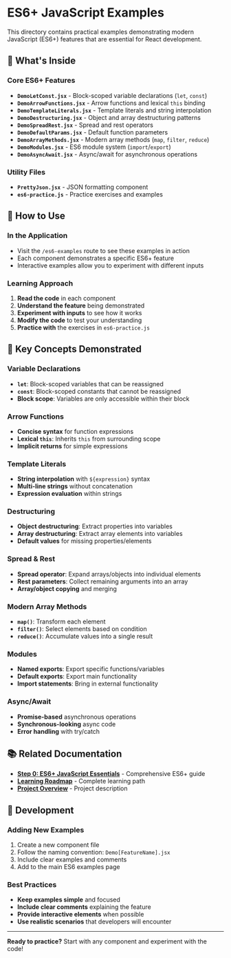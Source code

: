 # ES6+ JavaScript Examples

This directory contains practical examples demonstrating modern JavaScript (ES6+) features that are essential for React development.

## 📁 What's Inside

### **Core ES6+ Features**
- **`DemoLetConst.jsx`** - Block-scoped variable declarations (`let`, `const`)
- **`DemoArrowFunctions.jsx`** - Arrow functions and lexical `this` binding
- **`DemoTemplateLiterals.jsx`** - Template literals and string interpolation
- **`DemoDestructuring.jsx`** - Object and array destructuring patterns
- **`DemoSpreadRest.jsx`** - Spread and rest operators
- **`DemoDefaultParams.jsx`** - Default function parameters
- **`DemoArrayMethods.jsx`** - Modern array methods (`map`, `filter`, `reduce`)
- **`DemoModules.jsx`** - ES6 module system (`import`/`export`)
- **`DemoAsyncAwait.jsx`** - Async/await for asynchronous operations

### **Utility Files**
- **`PrettyJson.jsx`** - JSON formatting component
- **`es6-practice.js`** - Practice exercises and examples

## 🚀 How to Use

### **In the Application**
- Visit the `/es6-examples` route to see these examples in action
- Each component demonstrates a specific ES6+ feature
- Interactive examples allow you to experiment with different inputs

### **Learning Approach**
1. **Read the code** in each component
2. **Understand the feature** being demonstrated
3. **Experiment with inputs** to see how it works
4. **Modify the code** to test your understanding
5. **Practice with** the exercises in `es6-practice.js`

## 🎯 Key Concepts Demonstrated

### **Variable Declarations**
- **`let`**: Block-scoped variables that can be reassigned
- **`const`**: Block-scoped constants that cannot be reassigned
- **Block scope**: Variables are only accessible within their block

### **Arrow Functions**
- **Concise syntax** for function expressions
- **Lexical `this`**: Inherits `this` from surrounding scope
- **Implicit returns** for simple expressions

### **Template Literals**
- **String interpolation** with `${expression}` syntax
- **Multi-line strings** without concatenation
- **Expression evaluation** within strings

### **Destructuring**
- **Object destructuring**: Extract properties into variables
- **Array destructuring**: Extract array elements into variables
- **Default values** for missing properties/elements

### **Spread & Rest**
- **Spread operator**: Expand arrays/objects into individual elements
- **Rest parameters**: Collect remaining arguments into an array
- **Array/object copying** and merging

### **Modern Array Methods**
- **`map()`**: Transform each element
- **`filter()`**: Select elements based on condition
- **`reduce()`**: Accumulate values into a single result

### **Modules**
- **Named exports**: Export specific functions/variables
- **Default exports**: Export main functionality
- **Import statements**: Bring in external functionality

### **Async/Await**
- **Promise-based** asynchronous operations
- **Synchronous-looking** async code
- **Error handling** with try/catch

## 📚 Related Documentation

- **[Step 0: ES6+ JavaScript Essentials](../../../docs/examples/step-0-es6.md)** - Comprehensive ES6+ guide
- **[Learning Roadmap](../../../docs/LEARNING.md)** - Complete learning path
- **[Project Overview](../../../docs/PROJECT_OVERVIEW.md)** - Project description

## 🔧 Development

### **Adding New Examples**
1. Create a new component file
2. Follow the naming convention: `Demo[FeatureName].jsx`
3. Include clear examples and comments
4. Add to the main ES6 examples page

### **Best Practices**
- **Keep examples simple** and focused
- **Include clear comments** explaining the feature
- **Provide interactive elements** when possible
- **Use realistic scenarios** that developers will encounter

---

**Ready to practice?** Start with any component and experiment with the code!
